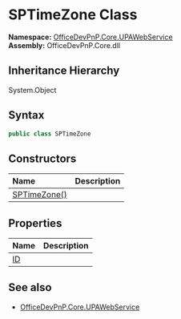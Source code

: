 # SPTimeZone Class
  

**Namespace:** [OfficeDevPnP.Core.UPAWebService](OfficeDevPnP.Core.UPAWebService.md)  
**Assembly:** OfficeDevPnP.Core.dll  
## Inheritance Hierarchy
System.Object  
## Syntax
```C#
public class SPTimeZone
```
## Constructors
|**Name**|**Description**|
|:-----|:-----|
| [SPTimeZone()](OfficeDevPnP.Core.UPAWebService.SPTimeZone.ctor1.md) |  
## Properties
|**Name**|**Description**|
|:-----|:-----|
| [ID](OfficeDevPnP.Core.UPAWebService.SPTimeZone.ID.md) | 
## See also
- [OfficeDevPnP.Core.UPAWebService](OfficeDevPnP.Core.UPAWebService.md)
